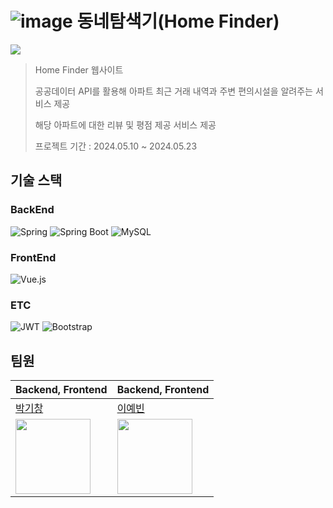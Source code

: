 # ![image](https://github.com/gichangee/Home-Finder/assets/93646339/8910e7d9-e409-44c5-9879-85e344f07d65) 동네탐색기(Home Finder)

![](https://imgur.com/9luF55f.png)

> Home Finder  웹사이트<br>
>
> 공공데이터 API를 활용해 아파트 최근 거래 내역과 주변 편의시설을 알려주는 서비스 제공<br>
>
> 해당 아파트에 대한 리뷰 및 평점 제공 서비스 제공<br>
>
> 프로젝트 기간 : 2024.05.10 ~ 2024.05.23


## 기술 스택
### BackEnd
  ![Spring](https://img.shields.io/badge/spring-%236DB33F.svg?style=for-the-badge&logo=spring&logoColor=white)
  ![Spring Boot](https://img.shields.io/badge/springboot-6DB33F?style=for-the-badge&logo=springboot&logoColor=white)
  ![MySQL](https://img.shields.io/badge/mysql-4479A1.svg?style=for-the-badge&logo=mysql&logoColor=white)

### FrontEnd
![Vue.js](https://img.shields.io/badge/vuejs-%2335495e.svg?style=for-the-badge&logo=vuedotjs&logoColor=%234FC08D)

### ETC
![JWT](https://img.shields.io/badge/JWT-black?style=for-the-badge&logo=JSON%20web%20tokens)
![Bootstrap](https://img.shields.io/badge/bootstrap-%238511FA.svg?style=for-the-badge&logo=bootstrap&logoColor=white)

## 팀원


| Backend, Frontend | Backend, Frontend |
|----------------------------------------|---------------------------------|
|  [박기창](https://github.com/gichangee)| [이예빈](https://github.com/dpqls0356)       |
| <img src="https://avatars.githubusercontent.com/u/93646339?v=4" width="120"> | <img src="https://avatars.githubusercontent.com/u/83651122?v=4" width="120"> |


